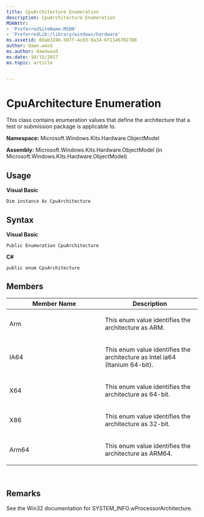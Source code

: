 ```yaml
---
title: CpuArchitecture Enumeration
description: CpuArchitecture Enumeration
MSHAttr:
- 'PreferredSiteName:MSDN'
- 'PreferredLib:/library/windows/hardware'
ms.assetid: 0dab3246-507f-4c03-9a34-6f1146702788
author: dawn.wood
ms.author: dawnwood
ms.date: 10/15/2017
ms.topic: article


---
```


# CpuArchitecture Enumeration


This class contains enumeration values that define the architecture that a test or submission package is applicable to.

**Namespace:** Microsoft.Windows.Kits.Hardware.ObjectModel

**Assembly:** Microsoft.Windows.Kits.Hardware.ObjectModel (in Microsoft.Windows.Kits.Hardware.ObjectModel)

## <span id="Usage"></span><span id="usage"></span><span id="USAGE"></span>Usage


**Visual Basic**

`Dim instance As CpuArchitecture`

## <span id="Syntax"></span><span id="syntax"></span><span id="SYNTAX"></span>Syntax


**Visual Basic**

`Public Enumeration CpuArchitecture`

**C#**

`public enum CpuArchitecture`

## <span id="Members"></span><span id="members"></span><span id="MEMBERS"></span>Members


<table>
<colgroup>
<col width="50%" />
<col width="50%" />
</colgroup>
<thead>
<tr class="header">
<th>Member Name</th>
<th>Description</th>
</tr>
</thead>
<tbody>
<tr class="odd">
<td><p>Arm</p></td>
<td><p>This enum value identifies the architecture as ARM.</p></td>
</tr>
<tr class="even">
<td><p>IA64</p></td>
<td><p>This enum value identifies the architecture as Intel ia64 (Itanium 64-bit).</p></td>
</tr>
<tr class="odd">
<td><p>X64</p></td>
<td><p>This enum value identifies the architecture as 64-bit.</p></td>
</tr>
<tr class="even">
<td><p>X86</p></td>
<td><p>This enum value identifies the architecture as 32-bit.</p></td>
</tr>
<tr class="odd">
<td><p>Arm64</p></td>
<td><p>This enum value identifies the architecture as ARM64.</p></td>
</tr>
</tbody>
</table>

 

## <span id="Remarks"></span><span id="remarks"></span><span id="REMARKS"></span>Remarks


See the Win32 documentation for SYSTEM\_INFO.wProcessorArchitecture.

 

 






